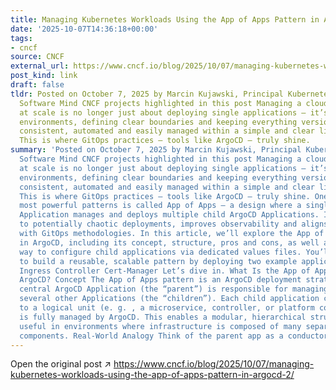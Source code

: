 ```yaml
---
title: Managing Kubernetes Workloads Using the App of Apps Pattern in ArgoCD-2
date: '2025-10-07T14:36:18+00:00'
tags:
- cncf
source: CNCF
external_url: https://www.cncf.io/blog/2025/10/07/managing-kubernetes-workloads-using-the-app-of-apps-pattern-in-argocd-2/
post_kind: link
draft: false
tldr: Posted on October 7, 2025 by Marcin Kujawski, Principal Kubernetes Engineer,
  Software Mind CNCF projects highlighted in this post Managing a cloud native infrastructure
  at scale is no longer just about deploying single applications – it’s about organizing
  environments, defining clear boundaries and keeping everything version-controlled,
  consistent, automated and easily managed within a simple and clear lifecycle process.
  This is where GitOps practices – tools like ArgoCD – truly shine.
summary: 'Posted on October 7, 2025 by Marcin Kujawski, Principal Kubernetes Engineer,
  Software Mind CNCF projects highlighted in this post Managing a cloud native infrastructure
  at scale is no longer just about deploying single applications – it’s about organizing
  environments, defining clear boundaries and keeping everything version-controlled,
  consistent, automated and easily managed within a simple and clear lifecycle process.
  This is where GitOps practices – tools like ArgoCD – truly shine. One of ArgoCD’s
  most powerful patterns is called App of Apps – a design where a single parent ArgoCD
  Application manages and deploys multiple child ArgoCD Applications. It brings order
  to potentially chaotic deployments, improves observability and aligns perfectly
  with GitOps methodologies. In this article, we’ll explore the App of Apps pattern
  in ArgoCD, including its concept, structure, pros and cons, as well as a production-grade
  way to configure child applications via dedicated values files. You’ll learn how
  to build a reusable, scalable pattern by deploying two example applications: NGINX
  Ingress Controller Cert-Manager Let’s dive in. What Is the App of Apps Pattern in
  ArgoCD? Concept The App of Apps pattern is an ArgoCD deployment strategy where one
  central ArgoCD Application (the “parent”) is responsible for managing and deploying
  several other Applications (the “children”). Each child application corresponds
  to a logical unit (e. g. , a microservice, controller, or platform component) and
  is fully managed by ArgoCD. This enables a modular, hierarchical structure – especially
  useful in environments where infrastructure is composed of many separate but related
  components. Real-World Analogy Think of the parent app as a conductor of an orchestra.'
---
```

Open the original post ↗ https://www.cncf.io/blog/2025/10/07/managing-kubernetes-workloads-using-the-app-of-apps-pattern-in-argocd-2/
